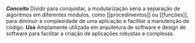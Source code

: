 ***Conceito***
	Dividir para conquistar, a modularização seria a separação de algoritmos em diferentes módulos, como [[procedimentos]] ou [[funções]], para diminuir a complexidade de uma aplicação e facilitar a manutenção de código.
***Uso***
	Amplamente utilizada em arquitetura de software e design de software para facilitar a criação de aplicações robustas e complexas.